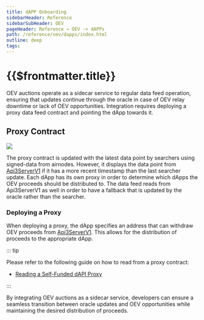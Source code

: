```yaml
---
title: dAPP Onboarding
sidebarHeader: Reference
sidebarSubHeader: OEV
pageHeader: Reference → OEV -> dAPPs
path: /reference/oev/dapps/index.html
outline: deep
tags:
---
```


<PageHeader/>

<SearchHighlight/>

# {{$frontmatter.title}}

OEV auctions operate as a sidecar service to regular data feed operation,
ensuring that updates continue through the oracle in case of OEV relay downtime
or lack of OEV opportunities. Integration requires deploying a proxy data feed
contract and pointing the dApp towards it.

## Proxy Contract

<div>
  <img src="/reference/oev/assets/dAPI.png" />
</div>

The proxy contract is updated with the latest data point by searchers using
signed-data from airnodes. However, it displays the data point from
[Api3ServerV1](https://dapi-docs.api3.org/reference/dapis/understand/read-dapis.htmls)
if it has a more recent timestamp than the last searcher update. Each dApp has
its own proxy in order to determine which dApps the OEV proceeds should be
distributed to. The data feed reads from Api3ServerV1 as well in order to have a
fallback that is updated by the oracle rather than the searcher.

### Deploying a Proxy

When deploying a proxy, the dApp specifies an address that can withdraw OEV
proceeds from
[Api3ServerV1](https://dapi-docs.api3.org/reference/dapis/understand/read-dapis.htmls).
This allows for the distribution of proceeds to the appropriate dApp.

::: tip

Please refer to the following guide on how to read from a proxy contract:

- [Reading a Self-Funded dAPI Proxy](https://dapi-docs.api3.org/guides/dapis/read-self-funded-dapi/)

:::

By integrating OEV auctions as a sidecar service, developers can ensure a
seamless transition between oracle updates and OEV opportunities while
maintaining the desired distribution of proceeds.
